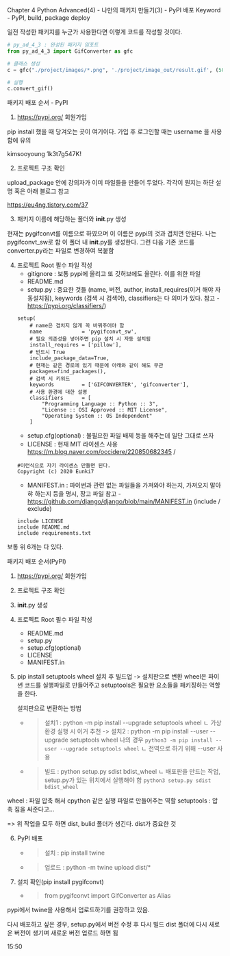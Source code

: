 Chapter 4
Python Advanced(4) - 나만의 패키지 만들기(3) - PyPI 배포
Keyword - PyPI, build, package deploy

일전 작성한 패키지를 누군가 사용한다면 이렇게 코드를 작성할 것이다.

```python
# py_ad_4_3 : 완성된 패키지 임포트
from py_ad_4_3 import GifConverter as gfc

# 클래스 생성
c = gfc("./project/images/*.png", './project/image_out/result.gif', (500,240))

# 실행
c.convert_gif()
```

패키지 배포 순서 - PyPI

1. https://pypi.org/ 회원가입

pip install 했을 때 당겨오는 곳이 여기이다. 가입 후 로그인할 때는 username 을 사용함에 유의

kimsooyoung
1k3t7g547K!

2. 프로젝트 구조 확인

upload_package 안에 강의자가 이미 파일들을 만들어 두었다. 각각이 뭔지는 하단 설명 혹은 아래 블로그 참고

https://eu4ng.tistory.com/37

3. 패키지 이름에 해당하는 폴더와 __init__.py 생성

현재는 pygifconvt를 이름으로 하였으며 이 이름은 pypi의 것과 겹치면 안된다.
나는 pygifconvt_sw로 함
이 폴더 내 __init__.py를 생성한다.
그런 다음 기존 코드를 converter.py라는 파일로 변경하여 복붙함

4. 프로젝트 Root 필수 파일 작성
    - gitignore : 보통 pypi에 올리고 또 깃허브에도 올린다. 이를 위한 파일
    - README.md
	- setup.py : 중요한 것들 (name, 버전, author, install_requires(이거 해야 자동설치됨), keywords (검색 시 검색어), classifiers는 다 의미가 있다. 참고 - https://pypi.org/classifiers/)
    ```
    setup(
        # name은 겹치지 않게 꼭 바꿔주어야 함
        name             = 'pygifconvt_sw',
        # 필요 의존성을 넣어주면 pip 설치 시 자동 설치됨
        install_requires = ['pillow'],
        # 반드시 True
    	include_package_data=True,
        # 현재는 같은 경로에 있기 때문에 아래와 같이 해도 무관
        packages=find_packages(),
        # 검색 시 키워드
        keywords         = ['GIFCONVERTER', 'gifconverter'],
        # 사용 환경에 대한 설명
        classifiers      = [
            "Programming Language :: Python :: 3",
            "License :: OSI Approved :: MIT License",
            "Operating System :: OS Independent"
        ]
    ```
	- setup.cfg(optional) : 불필요한 파일 배제 등을 해주는데 일단 그대로 쓰자
	- LICENSE : 현재 MIT 라이센스 사용 https://m.blog.naver.com/occidere/220850682345 / 
    ```
    #이런식으로 자기 라이센스 만들면 된다.
    Copyright (c) 2020 Eunki7
    ```
	- MANIFEST.in : 파이썬과 관련 없는 파일들을 가져와야 하는지, 가져오지 말아햐 하는지 등을 명시, 장고 파일 참고 - https://github.com/django/django/blob/main/MANIFEST.in (include / exclude)
    ```
    include LICENSE
    include README.md
    include requirements.txt
    ```

보통 위 6개는 다 있다.

패키지 배포 순서(PyPI)
1. https://pypi.org/ 회원가입
2. 프로젝트 구조 확인
3. __init__.py 생성
4. 프로젝트 Root 필수 파일 작성
    - README.md
	- setup.py
	- setup.cfg(optional)
	- LICENSE
	- MANIFEST.in

5. pip install setuptools wheel 설치 후 빌드업 -> 설치판으로 변환
    wheel은 파이썬 코드를 실행파일로 만들어주고
    setuptools은 필요한 요소들을 패키징하는 역할을 한다.

    설치판으로 변환하는 방법
    - > 설치1 : python -m pip install --upgrade setuptools wheel 
    ㄴ 가상환경 실행 시 이거 추천
	->  설치2 : python -m pip install --user --upgrade setuptools wheel
    나의 경우 `python3 -m pip install --user --upgrade setuptools wheel`
    ㄴ 전역으로 하기 위해  --user 사용
	- > 빌드 : python setup.py sdist bdist_wheel
    ㄴ 배포판을 만드는 작업, setup.py가 있는 위치에서 실행해야 함
    `python3 setup.py sdist bdist_wheel`

wheel : 파일 압축 해서 cpython 같은 실행 파일로 만들어주는 역할
setuptools : 압축 짐을 싸준다고...

=> 위 작업을 모두 하면 dist, bulid 폴더가 생긴다.
dist가 중요한 것

6. PyPI 배포
    - > 설치 : pip install twine
	- > 업로드 : python -m twine upload dist/*
7. 설치 확인(pip install pygifconvt)
    - > from pygifconvt import GifConverter as Alias

pypi에서 twine을 사용해서 업로드하기를 권장하고 있음.

다시 배포하고 싶은 경우, 
setup.py에서 버전 수정 후 다시 빌드
dist 폴더에 다시 새로운 버전이 생기며 새로운 버전 업로드 하면 됨 

15:50

```python
```

```python
```